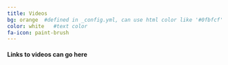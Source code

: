 ```yaml
---
title: Videos
bg: orange  #defined in _config.yml, can use html color like '#0fbfcf'
color: white   #text color
fa-icon: paint-brush
---
```


#### Links to videos can go here